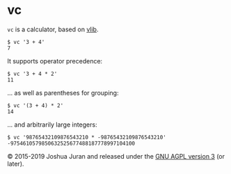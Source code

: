 vc
==

`vc` is a calculator, based on [vlib][].

	$ vc '3 + 4'
	7

It supports operator precedence:

	$ vc '3 + 4 * 2'
	11

… as well as parentheses for grouping:

	$ vc '(3 + 4) * 2'
	14

… and arbitrarily large integers:

	$ vc '98765432109876543210 * -98765432109876543210'
	-9754610579850632525677488187778997104100

[vlib]:  <../vlib>

© 2015-2019 Joshua Juran and released under the [GNU AGPL version 3][AGPL] (or later).

[AGPL]:  <../../LICENSE/AGPL-3.0.txt>
